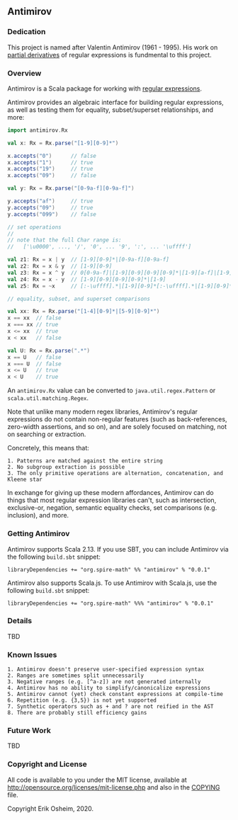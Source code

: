 ## Antimirov

### Dedication

This project is named after Valentin Antimirov (1961 - 1995). His work
on [partial derivatives](https://citeseerx.ist.psu.edu/viewdoc/summary?doi=10.1.1.56.2509)
of regular expressions is fundmental to this project.

### Overview

Antimirov is a Scala package for working with
[regular expressions](https://en.wikipedia.org/wiki/Regular_expression).

Antimirov provides an algebraic interface for building regular
expressions, as well as testing them for equality, subset/superset
relationships, and more:

```scala
import antimirov.Rx

val x: Rx = Rx.parse("[1-9][0-9]*")

x.accepts("0")      // false
x.accepts("1")      // true
x.accepts("19")     // true
x.accepts("09")     // false

val y: Rx = Rx.parse("[0-9a-f][0-9a-f]")

y.accepts("af")     // true
y.accepts("09")     // true
y.accepts("099")    // false

// set operations
//
// note that the full Char range is:
//   ['\u0000', ..., '/', '0', ... '9', ':', ... '\uffff']

val z1: Rx = x | y  // [1-9][0-9]*|[0-9a-f][0-9a-f]
val z2: Rx = x & y  // [1-9][0-9]
val z3: Rx = x ^ y  // 0[0-9a-f]|[1-9][0-9][0-9][0-9]*|[1-9][a-f]|[1-9]|[a-f][0-9a-f]
val z4: Rx = x - y  // [1-9][0-9][0-9][0-9]*|[1-9]
val z5: Rx = ~x     // [:-\uffff].*|[1-9][0-9]*[:-\uffff].*|[1-9][0-9]*[\u0000-/].*|[\u0000-0].*|

// equality, subset, and superset comparisons

val xx: Rx = Rx.parse("[1-4][0-9]*|[5-9][0-9]*")
x == xx  // false
x === xx // true
x <= xx  // true
x < xx   // false

val U: Rx = Rx.parse(".*")
x == U   // false
x === U  // false
x <= U   // true
x < U    // true
```

An `antimirov.Rx` value can be converted to `java.util.regex.Pattern`
or `scala.util.matching.Regex`.

Note that unlike many modern regex libraries, Antimirov's regular
expressions do not contain non-regular features (such as
back-references, zero-width assertions, and so on), and are solely
focused on matching, not on searching or extraction.

Concretely, this means that:

    1. Patterns are matched against the entire string
    2. No subgroup extraction is possible
    3. The only primitive operations are alternation, concatenation, and Kleene star

In exchange for giving up these modern affordances, Antimirov can do
things that most regular expression libraries can't, such as
intersection, exclusive-or, negation, semantic equality checks, set
comparisons (e.g. inclusion), and more.

### Getting Antimirov

Antimirov supports Scala 2.13. If you use SBT, you can
include Antimirov via the following `build.sbt` snippet:

```
libraryDependencies += "org.spire-math" %% "antimirov" % "0.0.1"
```

Antimirov also supports Scala.js. To use Antimirov with Scala.js, use
the following `build.sbt` snippet:

```
libraryDependencies += "org.spire-math" %%% "antimirov" % "0.0.1"
```

### Details

TBD

### Known Issues

    1. Antimirov doesn't preserve user-specified expression syntax
    2. Ranges are sometimes split unnecessarily
    3. Negative ranges (e.g. [^a-z]) are not generated internally
    4. Antimirov has no ability to simplify/canonicalize expressions
    5. Antimirov cannot (yet) check constant expressions at compile-time
    6. Repetition (e.g. {3,5}) is not yet supported
    7. Synthetic operators such as + and ? are not reified in the AST
    8. There are probably still efficiency gains

### Future Work

TBD

### Copyright and License

All code is available to you under the MIT license, available at
http://opensource.org/licenses/mit-license.php and also in the
[COPYING](COPYING) file.

Copyright Erik Osheim, 2020.
